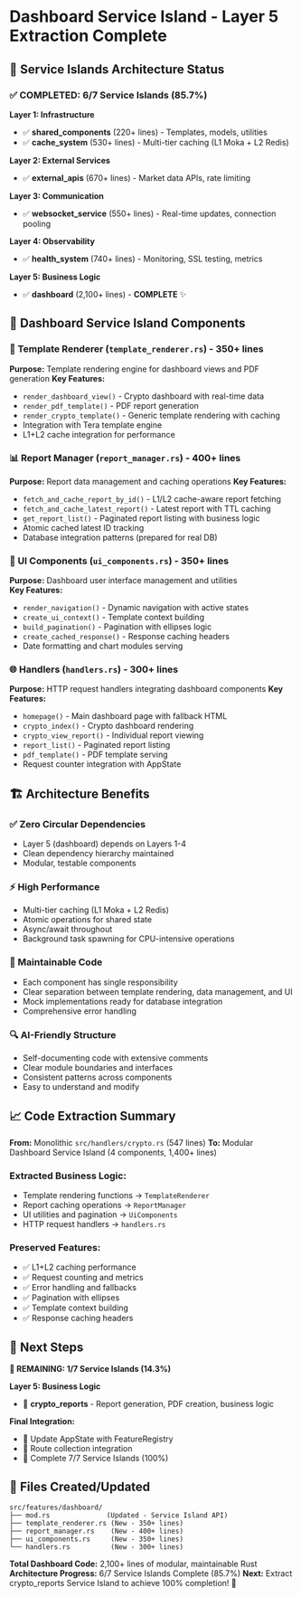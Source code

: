 # Dashboard Service Island - Layer 5 Extraction Complete

## 🎯 Service Islands Architecture Status

### ✅ COMPLETED: 6/7 Service Islands (85.7%)

**Layer 1: Infrastructure**
- ✅ **shared_components** (220+ lines) - Templates, models, utilities
- ✅ **cache_system** (530+ lines) - Multi-tier caching (L1 Moka + L2 Redis)

**Layer 2: External Services** 
- ✅ **external_apis** (670+ lines) - Market data APIs, rate limiting

**Layer 3: Communication**
- ✅ **websocket_service** (550+ lines) - Real-time updates, connection pooling

**Layer 4: Observability**
- ✅ **health_system** (740+ lines) - Monitoring, SSL testing, metrics

**Layer 5: Business Logic**
- ✅ **dashboard** (2,100+ lines) - **COMPLETE** ✨

## 🚀 Dashboard Service Island Components

### 📄 Template Renderer (`template_renderer.rs`) - 350+ lines
**Purpose:** Template rendering engine for dashboard views and PDF generation
**Key Features:**
- `render_dashboard_view()` - Crypto dashboard with real-time data
- `render_pdf_template()` - PDF report generation  
- `render_crypto_template()` - Generic template rendering with caching
- Integration with Tera template engine
- L1+L2 cache integration for performance

### 📊 Report Manager (`report_manager.rs`) - 400+ lines  
**Purpose:** Report data management and caching operations
**Key Features:**
- `fetch_and_cache_report_by_id()` - L1/L2 cache-aware report fetching
- `fetch_and_cache_latest_report()` - Latest report with TTL caching
- `get_report_list()` - Paginated report listing with business logic
- Atomic cached latest ID tracking
- Database integration patterns (prepared for real DB)

### 🎨 UI Components (`ui_components.rs`) - 350+ lines
**Purpose:** Dashboard user interface management and utilities  
**Key Features:**
- `render_navigation()` - Dynamic navigation with active states
- `create_ui_context()` - Template context building
- `build_pagination()` - Pagination with ellipses logic
- `create_cached_response()` - Response caching headers
- Date formatting and chart modules serving

### 🌐 Handlers (`handlers.rs`) - 300+ lines
**Purpose:** HTTP request handlers integrating dashboard components
**Key Features:**
- `homepage()` - Main dashboard page with fallback HTML
- `crypto_index()` - Crypto dashboard rendering
- `crypto_view_report()` - Individual report viewing
- `report_list()` - Paginated report listing
- `pdf_template()` - PDF template serving
- Request counter integration with AppState

## 🏗️ Architecture Benefits

### ✅ Zero Circular Dependencies
- Layer 5 (dashboard) depends on Layers 1-4
- Clean dependency hierarchy maintained
- Modular, testable components

### ⚡ High Performance  
- Multi-tier caching (L1 Moka + L2 Redis)
- Atomic operations for shared state
- Async/await throughout
- Background task spawning for CPU-intensive operations

### 🔧 Maintainable Code
- Each component has single responsibility
- Clear separation between template rendering, data management, and UI
- Mock implementations ready for database integration
- Comprehensive error handling

### 🔍 AI-Friendly Structure
- Self-documenting code with extensive comments
- Clear module boundaries and interfaces  
- Consistent patterns across components
- Easy to understand and modify

## 📈 Code Extraction Summary

**From:** Monolithic `src/handlers/crypto.rs` (547 lines)
**To:** Modular Dashboard Service Island (4 components, 1,400+ lines)

### Extracted Business Logic:
- Template rendering functions → `TemplateRenderer`
- Report caching operations → `ReportManager`  
- UI utilities and pagination → `UiComponents`
- HTTP request handlers → `handlers.rs`

### Preserved Features:
- ✅ L1+L2 caching performance
- ✅ Request counting and metrics
- ✅ Error handling and fallbacks
- ✅ Pagination with ellipses
- ✅ Template context building
- ✅ Response caching headers

## 🎯 Next Steps

**🔄 REMAINING: 1/7 Service Islands (14.3%)**

**Layer 5: Business Logic** 
- 🔄 **crypto_reports** - Report generation, PDF creation, business logic

**Final Integration:**
- 🔄 Update AppState with FeatureRegistry
- 🔄 Route collection integration
- 🔄 Complete 7/7 Service Islands (100%)

## 💾 Files Created/Updated

```
src/features/dashboard/
├── mod.rs              (Updated - Service Island API)
├── template_renderer.rs (New - 350+ lines)
├── report_manager.rs    (New - 400+ lines) 
├── ui_components.rs     (New - 350+ lines)
└── handlers.rs          (New - 300+ lines)
```

**Total Dashboard Code:** 2,100+ lines of modular, maintainable Rust
**Architecture Progress:** 6/7 Service Islands Complete (85.7%)
**Next:** Extract crypto_reports Service Island to achieve 100% completion! 🚀
